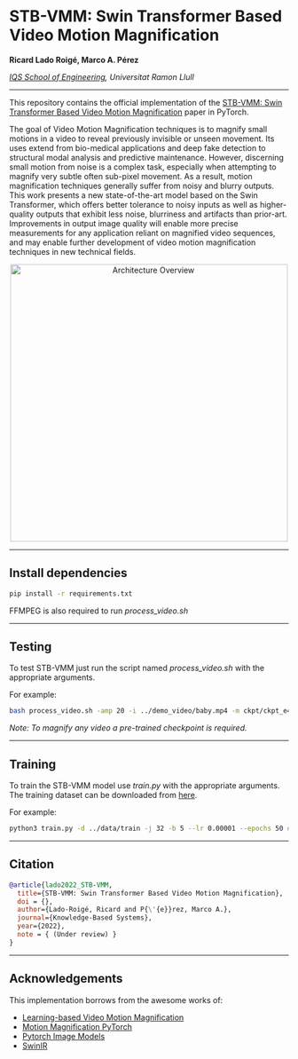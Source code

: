 # STB-VMM: Swin Transformer Based Video Motion Magnification

**Ricard Lado Roigé, Marco A. Pérez**

*[IQS School of Engineering](https://www.iqs.edu/en 'IQS'), Universitat Ramon Llull*

---

This repository contains the official implementation of the [STB-VMM: Swin Transformer Based Video Motion Magnification](https://www.iqs.edu/en 'paper') paper in PyTorch.

The goal of Video Motion Magnification techniques is to magnify small motions in a video to reveal previously invisible or unseen movement. Its uses extend from bio-medical applications and deep fake detection to structural modal analysis and predictive maintenance. However, discerning small motion from noise is a complex task, especially when attempting to magnify very subtle often sub-pixel movement. As a result, motion magnification techniques generally suffer from noisy and blurry outputs. This work presents a new state-of-the-art model based on the Swin Transformer, which offers better tolerance to noisy inputs as well as higher-quality outputs that exhibit less noise, blurriness and artifacts than prior-art. Improvements in output image quality will enable more precise measurements for any application reliant on magnified video sequences, and may enable further development of video motion magnification techniques in new technical fields.

<p style="text-align: center;"><img src="https://user-images.githubusercontent.com/25719985/176877923-ac6c27cd-5b97-4fed-aedd-739d10ef679b.png" alt="Architecture Overview" width="500"/></p>

---
## Install dependencies
```bash
pip install -r requirements.txt
```

FFMPEG is also required to run *process_video.sh*

---
## Testing
To test STB-VMM just run the script named *process_video.sh* with the appropriate arguments. 

For example:

```bash
bash process_video.sh -amp 20 -i ../demo_video/baby.mp4 -m ckpt/ckpt_e49.pth.tar -o STB-VMM_demo_x20_static -s ../demo_video/ -f 30
```
*Note: To magnify any video a pre-trained checkpoint is required.*

---
## Training
To train the STB-VMM model use *train.py* with the appropriate arguments. The training dataset can be downloaded from [here](https://github.com/12dmodel/deep_motion_mag). 

For example:

```bash
python3 train.py -d ../data/train -j 32 -b 5 --lr 0.00001 --epochs 50 #--resume ckpt/ckpt_e01.pth.tar
```

---
## Citation
```bibtex
@article{lado2022_STB-VMM,
  title={STB-VMM: Swin Transformer Based Video Motion Magnification},
  doi = {},
  author={Lado-Roigé, Ricard and P{\'{e}}rez, Marco A.},
  journal={Knowledge-Based Systems},
  year={2022},
  note = { (Under review) }
}
```

---
## Acknowledgements

This implementation borrows from the awesome works of:
- [Learning-based Video Motion Magnification](https://github.com/12dmodel/deep_motion_mag 'Tensorflow implementation of Learning-based Video Motion Magnification')
- [Motion Magnification PyTorch](https://github.com/kkjh0723/motion_magnification_pytorch 'Jinhyung')
- [Pytorch Image Models](https://github.com/rwightman/pytorch-image-models 'Ross Wightman')
- [SwinIR](https://github.com/JingyunLiang/SwinIR 'Image Restoration Using Swin Transformer')
